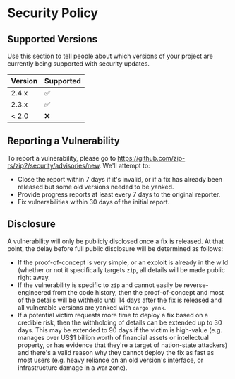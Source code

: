 # Security Policy

## Supported Versions

Use this section to tell people about which versions of your project are
currently being supported with security updates.

| Version | Supported          |
| ------- | ------------------ |
| 2.4.x   | :white_check_mark: |
| 2.3.x   | :white_check_mark: |
| < 2.0   | :x:                |

## Reporting a Vulnerability

To report a vulnerability, please go to https://github.com/zip-rs/zip2/security/advisories/new. We'll attempt to:

* Close the report within 7 days if it's invalid, or if a fix has already been released but some old versions needed to be yanked.
* Provide progress reports at least every 7 days to the original reporter.
* Fix vulnerabilities within 30 days of the initial report.

## Disclosure

A vulnerability will only be publicly disclosed once a fix is released. At that point, the delay before full public disclosure
will be determined as follows:

* If the proof-of-concept is very simple, or an exploit is already in the wild (whether or not it specifically targets `zip`,
  all details will be made public right away.
* If the vulnerability is specific to `zip` and cannot easily be reverse-engineered from the code history, then the
  proof-of-concept and most of the details will be withheld until 14 days after the fix is released and all vulnerable
  versions are yanked with `cargo yank`.
* If a potential victim requests more time to deploy a fix based on a credible risk, then the withholding of details can
  be extended up to 30 days. This may be extended to 90 days if the victim is high-value (e.g. manages over US$1 billion
  worth of financial assets or intellectual property, or has evidence that they're a target of nation-state attackers)
  and there's a valid reason why they cannot deploy the fix as fast as most users (e.g. heavy reliance on an old version's
  interface, or infrastructure damage in a war zone).
